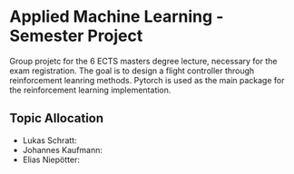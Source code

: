 # Applied Machine Learning - Semester Project
Group projetc for the 6 ECTS masters degree lecture, necessary for the exam registration.
The goal is to design a flight controller through reinforcement leanring methods.
Pytorch is used as the main package for the reinforcement learning implementation.

## Topic Allocation
- Lukas Schratt:      
- Johannes Kaufmann:  
- Elias Niepötter:    
